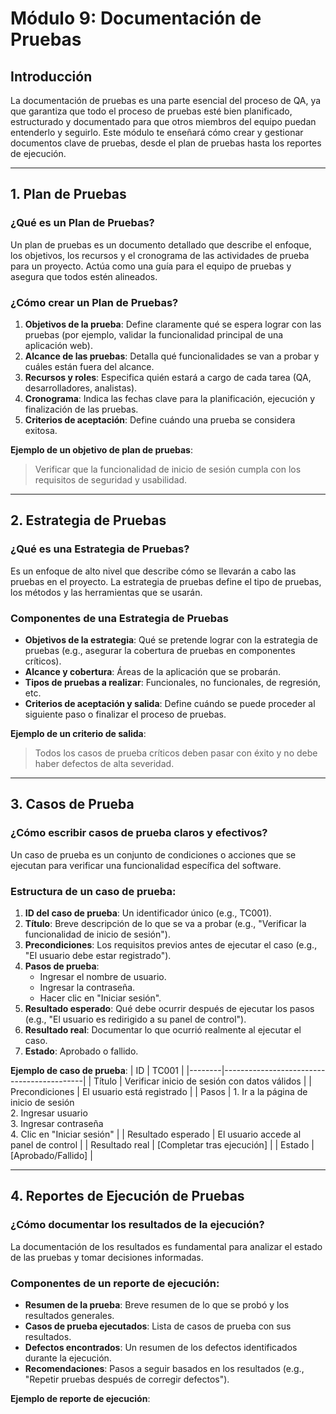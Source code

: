 # Módulo 9: Documentación de Pruebas

## Introducción
La documentación de pruebas es una parte esencial del proceso de QA, ya que garantiza que todo el proceso de pruebas esté bien planificado, estructurado y documentado para que otros miembros del equipo puedan entenderlo y seguirlo. Este módulo te enseñará cómo crear y gestionar documentos clave de pruebas, desde el plan de pruebas hasta los reportes de ejecución.

---

## 1. Plan de Pruebas
### ¿Qué es un Plan de Pruebas?
Un plan de pruebas es un documento detallado que describe el enfoque, los objetivos, los recursos y el cronograma de las actividades de prueba para un proyecto. Actúa como una guía para el equipo de pruebas y asegura que todos estén alineados.

### ¿Cómo crear un Plan de Pruebas?
1. **Objetivos de la prueba**: Define claramente qué se espera lograr con las pruebas (por ejemplo, validar la funcionalidad principal de una aplicación web).
2. **Alcance de las pruebas**: Detalla qué funcionalidades se van a probar y cuáles están fuera del alcance.
3. **Recursos y roles**: Especifica quién estará a cargo de cada tarea (QA, desarrolladores, analistas).
4. **Cronograma**: Indica las fechas clave para la planificación, ejecución y finalización de las pruebas.
5. **Criterios de aceptación**: Define cuándo una prueba se considera exitosa.

**Ejemplo de un objetivo de plan de pruebas**:
> Verificar que la funcionalidad de inicio de sesión cumpla con los requisitos de seguridad y usabilidad.

---

## 2. Estrategia de Pruebas
### ¿Qué es una Estrategia de Pruebas?
Es un enfoque de alto nivel que describe cómo se llevarán a cabo las pruebas en el proyecto. La estrategia de pruebas define el tipo de pruebas, los métodos y las herramientas que se usarán.

### Componentes de una Estrategia de Pruebas
- **Objetivos de la estrategia**: Qué se pretende lograr con la estrategia de pruebas (e.g., asegurar la cobertura de pruebas en componentes críticos).
- **Alcance y cobertura**: Áreas de la aplicación que se probarán.
- **Tipos de pruebas a realizar**: Funcionales, no funcionales, de regresión, etc.
- **Criterios de aceptación y salida**: Define cuándo se puede proceder al siguiente paso o finalizar el proceso de pruebas.

**Ejemplo de un criterio de salida**:
> Todos los casos de prueba críticos deben pasar con éxito y no debe haber defectos de alta severidad.

---

## 3. Casos de Prueba
### ¿Cómo escribir casos de prueba claros y efectivos?
Un caso de prueba es un conjunto de condiciones o acciones que se ejecutan para verificar una funcionalidad específica del software.

### Estructura de un caso de prueba:
1. **ID del caso de prueba**: Un identificador único (e.g., TC001).
2. **Título**: Breve descripción de lo que se va a probar (e.g., "Verificar la funcionalidad de inicio de sesión").
3. **Precondiciones**: Los requisitos previos antes de ejecutar el caso (e.g., "El usuario debe estar registrado").
4. **Pasos de prueba**:
   - Ingresar el nombre de usuario.
   - Ingresar la contraseña.
   - Hacer clic en "Iniciar sesión".
5. **Resultado esperado**: Qué debe ocurrir después de ejecutar los pasos (e.g., "El usuario es redirigido a su panel de control").
6. **Resultado real**: Documentar lo que ocurrió realmente al ejecutar el caso.
7. **Estado**: Aprobado o fallido.

**Ejemplo de caso de prueba**:
| ID     | TC001                                    |
|--------|-------------------------------------------|
| Título | Verificar inicio de sesión con datos válidos |
| Precondiciones | El usuario está registrado          |
| Pasos  | 1. Ir a la página de inicio de sesión <br> 2. Ingresar usuario <br> 3. Ingresar contraseña <br> 4. Clic en "Iniciar sesión" |
| Resultado esperado | El usuario accede al panel de control |
| Resultado real | [Completar tras ejecución]        |
| Estado  | [Aprobado/Fallido]                     |

---

## 4. Reportes de Ejecución de Pruebas
### ¿Cómo documentar los resultados de la ejecución?
La documentación de los resultados es fundamental para analizar el estado de las pruebas y tomar decisiones informadas.

### Componentes de un reporte de ejecución:
- **Resumen de la prueba**: Breve resumen de lo que se probó y los resultados generales.
- **Casos de prueba ejecutados**: Lista de casos de prueba con sus resultados.
- **Defectos encontrados**: Un resumen de los defectos identificados durante la ejecución.
- **Recomendaciones**: Pasos a seguir basados en los resultados (e.g., "Repetir pruebas después de corregir defectos").

**Ejemplo de reporte de ejecución**:


